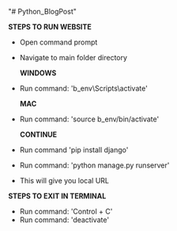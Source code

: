 "# Python_BlogPost" 

**STEPS TO RUN WEBSITE**
- Open command prompt
- Navigate to main folder directory

  **WINDOWS**
- Run command: 'b_env\Scripts\activate'

  **MAC**
- Run command: 'source b_env/bin/activate'

  **CONTINUE**
- Run command 'pip install django'
- Run command: 'python manage.py runserver'
- This will give you local URL

**STEPS TO EXIT IN TERMINAL**
- Run command: 'Control + C'
- Run command: 'deactivate'
